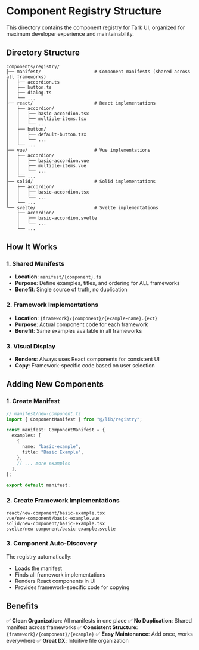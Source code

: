 # Component Registry Structure

This directory contains the component registry for Tark UI, organized for maximum developer experience and maintainability.

## Directory Structure

```
components/registry/
├── manifest/                    # Component manifests (shared across all frameworks)
│   ├── accordion.ts
│   ├── button.ts
│   ├── dialog.ts
│   └── ...
├── react/                       # React implementations
│   ├── accordion/
│   │   ├── basic-accordion.tsx
│   │   ├── multiple-items.tsx
│   │   └── ...
│   ├── button/
│   │   ├── default-button.tsx
│   │   └── ...
│   └── ...
├── vue/                         # Vue implementations
│   ├── accordion/
│   │   ├── basic-accordion.vue
│   │   ├── multiple-items.vue
│   │   └── ...
│   └── ...
├── solid/                       # Solid implementations
│   ├── accordion/
│   │   ├── basic-accordion.tsx
│   │   └── ...
│   └── ...
└── svelte/                      # Svelte implementations
    ├── accordion/
    │   ├── basic-accordion.svelte
    │   └── ...
    └── ...
```

## How It Works

### 1. Shared Manifests

- **Location**: `manifest/{component}.ts`
- **Purpose**: Define examples, titles, and ordering for ALL frameworks
- **Benefit**: Single source of truth, no duplication

### 2. Framework Implementations

- **Location**: `{framework}/{component}/{example-name}.{ext}`
- **Purpose**: Actual component code for each framework
- **Benefit**: Same examples available in all frameworks

### 3. Visual Display

- **Renders**: Always uses React components for consistent UI
- **Copy**: Framework-specific code based on user selection

## Adding New Components

### 1. Create Manifest

```typescript
// manifest/new-component.ts
import { ComponentManifest } from "@/lib/registry";

const manifest: ComponentManifest = {
  examples: [
    {
      name: "basic-example",
      title: "Basic Example",
    },
    // ... more examples
  ],
};

export default manifest;
```

### 2. Create Framework Implementations

```
react/new-component/basic-example.tsx
vue/new-component/basic-example.vue
solid/new-component/basic-example.tsx
svelte/new-component/basic-example.svelte
```

### 3. Component Auto-Discovery

The registry automatically:

- Loads the manifest
- Finds all framework implementations
- Renders React components in UI
- Provides framework-specific code for copying

## Benefits

✅ **Clean Organization**: All manifests in one place
✅ **No Duplication**: Shared manifest across frameworks
✅ **Consistent Structure**: `{framework}/{component}/{example}`
✅ **Easy Maintenance**: Add once, works everywhere
✅ **Great DX**: Intuitive file organization
